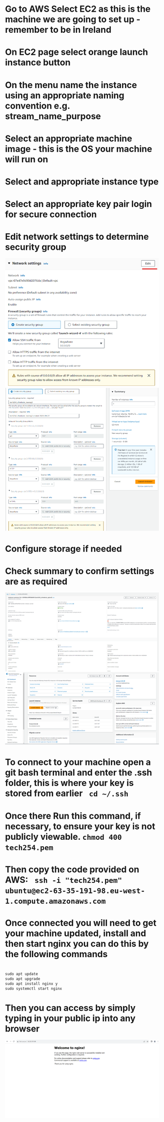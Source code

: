 # Go to AWS Select EC2 as this is the machine we are going to set up - remember to be in **Ireland**
# On EC2 page select orange launch instance button 
# On the menu name the instance using an appropriate naming convention e.g. stream_name_purpose
# Select an appropriate machine image - this is the OS your machine will run on
# Select and appropriate instance type
# Select an appropriate key pair login for secure connection
# Edit network settings to determine security group
![editing_security_group_for_instance.png](editing_security_group_for_instance.png)
![creating_new_security_group_for_instance.png](creating_new_security_group_for_instance.png)
# Configure storage if needed
# Check summary to confirm settings are as required
![instance_summary.png](instance_summary.png)
![launch_instance.png](launch_instance.png)
# To connect to your machine open a git bash terminal and enter the .ssh folder, this is where your key is stored from earlier ``` cd ~/.ssh```
# Once there Run this command, if necessary, to ensure your key is not publicly viewable. ```chmod 400 tech254.pem```
# Then copy the code provided on AWS: ``` ssh -i "tech254.pem" ubuntu@ec2-63-35-191-98.eu-west-1.compute.amazonaws.com```
# Once connected you will need to get your machine updated, install and then start nginx you can do this by the following commands
# 
``` 
sudo apt update
sudo apt upgrade
sudo apt install nginx y
sudo systemctl start nginx
```

# Then you can access by simply typing in your public ip into any browser
![Welcome_screen_instance.png](Welcome_screen_instance.png)